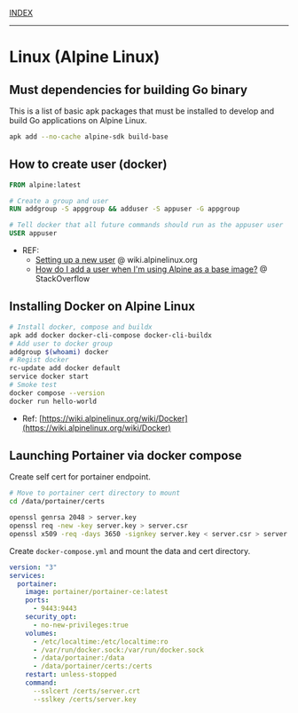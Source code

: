 [INDEX](../)

---

# Linux (Alpine Linux)

## Must dependencies for building Go binary

This is a list of basic apk packages that must be installed to develop and build Go applications on Alpine Linux.

```bash
apk add --no-cache alpine-sdk build-base
```

## How to create user (docker)

```dockerfile
FROM alpine:latest

# Create a group and user
RUN addgroup -S appgroup && adduser -S appuser -G appgroup

# Tell docker that all future commands should run as the appuser user
USER appuser
```

- REF:
  - [Setting up a new user](https://wiki.alpinelinux.org/wiki/Setting_up_a_new_user) @ wiki.alpinelinux.org
  - [How do I add a user when I'm using Alpine as a base image?](https://stackoverflow.com/a/49955098/18152508) @ StackOverflow

## Installing Docker on Alpine Linux

```bash
# Install docker, compose and buildx
apk add docker docker-cli-compose docker-cli-buildx
# Add user to docker group
addgroup $(whoami) docker
# Regist docker
rc-update add docker default
service docker start
# Smoke test
docker compose --version
docker run hello-world
```

- Ref: [https://wiki.alpinelinux.org/wiki/Docker](https://wiki.alpinelinux.org/wiki/Docker)

## Launching Portainer via docker compose

Create self cert for portainer endpoint.

```bash
# Move to portainer cert directory to mount
cd /data/portainer/certs

openssl genrsa 2048 > server.key
openssl req -new -key server.key > server.csr
openssl x509 -req -days 3650 -signkey server.key < server.csr > server.crt
```

Create `docker-compose.yml` and mount the data and cert directory.

```yaml
version: "3"
services:
  portainer:
    image: portainer/portainer-ce:latest
    ports:
      - 9443:9443
    security_opt:
      - no-new-privileges:true
    volumes:
      - /etc/localtime:/etc/localtime:ro
      - /var/run/docker.sock:/var/run/docker.sock
      - /data/portainer:/data
      - /data/portainer/certs:/certs
    restart: unless-stopped
    command:
      --sslcert /certs/server.crt
      --sslkey /certs/server.key
```
